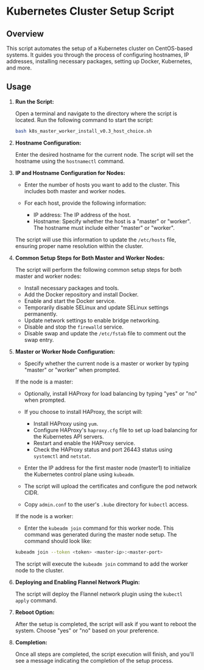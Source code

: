 # Kubernetes Cluster Setup Script

## Overview

This script automates the setup of a Kubernetes cluster on CentOS-based systems. It guides you through the process of configuring hostnames, IP addresses, installing necessary packages, setting up Docker, Kubernetes, and more.

## Usage

1. **Run the Script:**

    Open a terminal and navigate to the directory where the script is located. Run the following command to start the script:

    ```bash
    bash k8s_master_worker_install_v0.3_host_choice.sh
    ```

2. **Hostname Configuration:**

    Enter the desired hostname for the current node. The script will set the hostname using the `hostnamectl` command.

3. **IP and Hostname Configuration for Nodes:**

    - Enter the number of hosts you want to add to the cluster. This includes both master and worker nodes.

    - For each host, provide the following information:
        - IP address: The IP address of the host.
        - Hostname: Specify whether the host is a "master" or "worker". The hostname must include either "master" or "worker".

    The script will use this information to update the `/etc/hosts` file, ensuring proper name resolution within the cluster.

4. **Common Setup Steps for Both Master and Worker Nodes:**

    The script will perform the following common setup steps for both master and worker nodes:

    - Install necessary packages and tools.
    - Add the Docker repository and install Docker.
    - Enable and start the Docker service.
    - Temporarily disable SELinux and update SELinux settings permanently.
    - Update network settings to enable bridge networking.
    - Disable and stop the `firewalld` service.
    - Disable swap and update the `/etc/fstab` file to comment out the swap entry.

5. **Master or Worker Node Configuration:**

    - Specify whether the current node is a master or worker by typing "master" or "worker" when prompted.

    If the node is a master:

    - Optionally, install HAProxy for load balancing by typing "yes" or "no" when prompted.

    - If you choose to install HAProxy, the script will:
        - Install HAProxy using `yum`.
        - Configure HAProxy's `haproxy.cfg` file to set up load balancing for the Kubernetes API servers.
        - Restart and enable the HAProxy service.
        - Check the HAProxy status and port 26443 status using `systemctl` and `netstat`.

    - Enter the IP address for the first master node (master1) to initialize the Kubernetes control plane using `kubeadm`.
    - The script will upload the certificates and configure the pod network CIDR.
    - Copy `admin.conf` to the user's `.kube` directory for `kubectl` access.

    If the node is a worker:

    - Enter the `kubeadm join` command for this worker node. This command was generated during the master node setup. The command should look like:

    ```bash
    kubeadm join --token <token> <master-ip>:<master-port>
    ```

    The script will execute the `kubeadm join` command to add the worker node to the cluster.

6. **Deploying and Enabling Flannel Network Plugin:**

    The script will deploy the Flannel network plugin using the `kubectl apply` command.

7. **Reboot Option:**

    After the setup is completed, the script will ask if you want to reboot the system. Choose "yes" or "no" based on your preference.

8. **Completion:**

    Once all steps are completed, the script execution will finish, and you'll see a message indicating the completion of the setup process.

